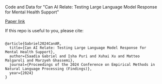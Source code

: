 Code and Data for "Can AI Relate: Testing Large Language Model Response for Mental Health Support"

[Paper link](https://arxiv.org/abs/2405.12021)

If this repo is useful to you, please cite:

```

@article{Gabriel2024CanAR,
  title={Can AI Relate: Testing Large Language Model Response for Mental Health Support},
  author={Saadia Gabriel and Isha Puri and Xuhai Xu and Matteo Malgaroli and Marzyeh Ghassemi},
  journal={Proceedings of the 2024 Conference on Empirical Methods in Natural Language Processing (Findings)},
  year={2024}
}

```

